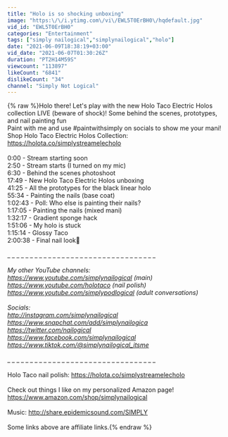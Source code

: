 ```yaml
---
title: "Holo is so shocking unboxing"
image: "https:\/\/i.ytimg.com\/vi\/EWL5T0ErBH0\/hqdefault.jpg"
vid_id: "EWL5T0ErBH0"
categories: "Entertainment"
tags: ["simply nailogical","simplynailogical","holo"]
date: "2021-06-09T18:38:19+03:00"
vid_date: "2021-06-07T01:30:26Z"
duration: "PT2H14M59S"
viewcount: "113897"
likeCount: "6841"
dislikeCount: "34"
channel: "Simply Not Logical"
---
```

{% raw %}Holo there! Let's play with the new Holo Taco Electric Holos collection LIVE (beware of shock)! Some behind the scenes, prototypes, and nail painting fun <br />Paint with me and use #paintwithsimply on socials to show me your mani!<br />Shop Holo Taco Electric Holos Collection: <a rel="nofollow" target="blank" href="https://holota.co/simplystreamelecholo">https://holota.co/simplystreamelecholo</a><br /><br />0:00 - Stream starting soon<br />2:50 - Stream starts (I turned on my mic)<br />6:30 - Behind the scenes photoshoot<br />17:49 - New Holo Taco Electric Holos unboxing <br />41:25 - All the prototypes for the black linear holo<br />55:34 - Painting the nails (base coat)<br />1:02:43 - Poll: Who else is painting their nails?<br />1:17:05 - Painting the nails (mixed mani)<br />1:32:17 - Gradient sponge hack<br />1:51:06 - My holo is stuck<br />1:15:14 - Glossy Taco <br />2:00:38 - Final nail look💅<br /><br />_ _ _ _ _ _ _ _ _ _ _ _ _ _ _ _ _ _ _ _ _ _ _ _ _ _ _ _ _ _ _ _ _ _<br /><br />My other YouTube channels:<br /><a rel="nofollow" target="blank" href="https://www.youtube.com/simplynailogical">https://www.youtube.com/simplynailogical</a> (main)<br /><a rel="nofollow" target="blank" href="https://www.youtube.com/holotaco">https://www.youtube.com/holotaco</a> (nail polish)<br /><a rel="nofollow" target="blank" href="https://www.youtube.com/simplypodlogical">https://www.youtube.com/simplypodlogical</a> (adult conversations)<br /><br />Socials:<br /><a rel="nofollow" target="blank" href="http://instagram.com/simplynailogical">http://instagram.com/simplynailogical</a><br /><a rel="nofollow" target="blank" href="https://www.snapchat.com/add/simplynailogica">https://www.snapchat.com/add/simplynailogica</a><br /><a rel="nofollow" target="blank" href="https://twitter.com/nailogical">https://twitter.com/nailogical</a><br /><a rel="nofollow" target="blank" href="https://www.facebook.com/simplynailogical">https://www.facebook.com/simplynailogical</a><br /><a rel="nofollow" target="blank" href="https://www.tiktok.com/@simplynailogical_itsme">https://www.tiktok.com/@simplynailogical_itsme</a><br /><br />_ _ _ _ _ _ _ _ _ _ _ _ _ _ _ _ _ _ _ _ _ _ _ _ _ _ _ _ _ _ _ _ _ _<br /><br />Holo Taco nail polish: <a rel="nofollow" target="blank" href="https://holota.co/simplystreamelecholo">https://holota.co/simplystreamelecholo</a><br /><br />Check out things I like on my personalized Amazon page!<br /><a rel="nofollow" target="blank" href="https://www.amazon.com/shop/simplynailogical">https://www.amazon.com/shop/simplynailogical</a><br /><br />Music: <a rel="nofollow" target="blank" href="http://share.epidemicsound.com/SIMPLY">http://share.epidemicsound.com/SIMPLY</a><br /><br />Some links above are affiliate links.{% endraw %}
